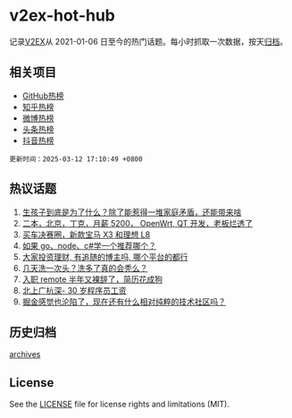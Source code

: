 # v2ex-hot-hub

 记录[V2EX](https://www.v2ex.com/)从 2021-01-06 日至今的热门话题。每小时抓取一次数据，按天[归档](archives)。
 
 ## 相关项目

- [GitHub热榜](https://github.com/lonnyzhang423/github-hot-hub)
- [知乎热榜](https://github.com/lonnyzhang423/zhihu-hot-hub)
- [微博热榜](https://github.com/lonnyzhang423/weibo-hot-hub)
- [头条热榜](https://github.com/lonnyzhang423/toutiao-hot-hub)
- [抖音热榜](https://github.com/lonnyzhang423/douyin-hot-hub)


 `更新时间：2025-03-12 17:10:49 +0800`

## 热议话题

1. [生孩子到底是为了什么？除了能惹得一堆家庭矛盾，还能带来啥](https://www.v2ex.com/t/1117783)
1. [二本，北京，丁克，月薪 5200， OpenWrt, QT 开发，老板烂透了](https://www.v2ex.com/t/1117739)
1. [买车决赛圈，新款宝马 X3 和理想 L8](https://www.v2ex.com/t/1117746)
1. [如果 go、node、c#学一个推荐哪个？](https://www.v2ex.com/t/1117684)
1. [大家投资理财, 有追随的博主吗, 哪个平台的都行](https://www.v2ex.com/t/1117738)
1. [几天洗一次头？洗多了真的会秃么？](https://www.v2ex.com/t/1117836)
1. [入职 remote 半年又裸辞了，简历花成狗](https://www.v2ex.com/t/1117715)
1. [北上广杭深- 30 岁程序员工资](https://www.v2ex.com/t/1117767)
1. [掘金感觉也沦陷了，现在还有什么相对纯粹的技术社区吗？](https://www.v2ex.com/t/1117662)

## 历史归档

[archives](archives)

## License

See the [LICENSE](LICENSE) file for license rights and limitations (MIT).
